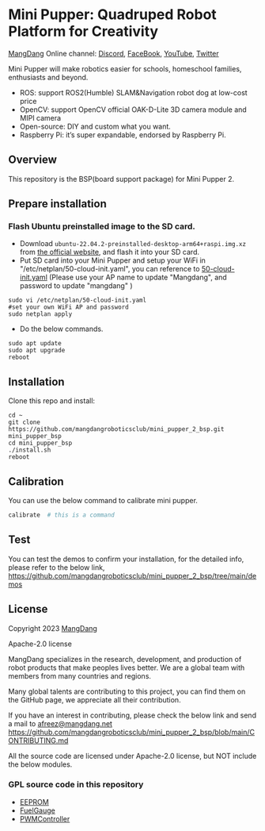 # Mini Pupper: Quadruped Robot Platform for Creativity
[MangDang](https://www.mangdang.net/) Online channel: [Discord](https://discord.gg/xJdt3dHBVw), [FaceBook](https://www.facebook.com/groups/716473723088464), [YouTube](https://www.youtube.com/channel/UCqHWYGXmnoO7VWHmENje3ug/featured), [Twitter](https://twitter.com/LeggedRobot)

Mini Pupper will make robotics easier for schools, homeschool families, enthusiasts and beyond.

- ROS: support ROS2(Humble) SLAM&Navigation robot dog at low-cost price
- OpenCV: support OpenCV official OAK-D-Lite 3D camera module and MIPI camera
- Open-source: DIY and custom what you want.
- Raspberry Pi: it’s super expandable, endorsed by Raspberry Pi.

## Overview

This repository is the BSP(board support package) for Mini Pupper 2.

## Prepare installation

### Flash Ubuntu preinstalled image to the SD card. 
- Download `ubuntu-22.04.2-preinstalled-desktop-arm64+raspi.img.xz` from [the official website](https://ubuntu.com/download/raspberry-pi), and flash it into your SD card.
- Put SD card into your Mini Pupper and setup your WiFi in "/etc/netplan/50-cloud-init.yaml", you can reference to [50-cloud-init.yaml](https://drive.google.com/file/d/1DN7Aa9jz5LgkGvuYcwuXQgHud_CjnDRJ/view?usp=sharing) (Please use your AP name to update "Mangdang", and password to update "mangdang" )
```
sudo vi /etc/netplan/50-cloud-init.yaml
#set your own WiFi AP and password
sudo netplan apply
```

- Do the below commands.
```
sudo apt update
sudo apt upgrade
reboot
```

## Installation

Clone this repo and install: 
```
cd ~
git clone https://github.com/mangdangroboticsclub/mini_pupper_2_bsp.git mini_pupper_bsp
cd mini_pupper_bsp
./install.sh
reboot
```

## Calibration

You can use the below command to calibrate mini pupper. 

```sh
calibrate  # this is a command
```

## Test

You can test the demos to confirm your installation, for the detailed info, please refer to the below link,
https://github.com/mangdangroboticsclub/mini_pupper_2_bsp/tree/main/demos


## License

Copyright 2023 [MangDang](https://www.mangdang.net/)

Apache-2.0 license

MangDang specializes in the research, development, and production of robot products that make peoples lives better. We are a global team with members from many countries and regions.

Many global talents are contributing to this project, you can find them on the GitHub page, we appreciate all their contribution.

If you have an interest in contributing, please check the below link and send a mail to afreez@mangdang.net
https://github.com/mangdangroboticsclub/mini_pupper_2_bsp/blob/main/CONTRIBUTING.md

All the source code are licensed under Apache-2.0 license, but NOT include the below modules.

### GPL source code in this repository
* [EEPROM](./EEPROM)
* [FuelGauge](./FuelGauge)
* [PWMController](./PWMController)
